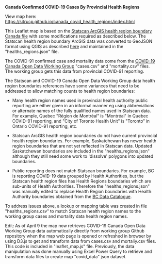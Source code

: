 **Canada Confirmed COVID-19 Cases By Provincial Health Regions**

View map here:
<a href="https://sitrucp.github.io/canada_covid_health_regions/index.html">https://sitrucp.github.io/canada_covid_health_regions/index.html</a>

This Leaflet map is based on the <a href="https://www150.statcan.gc.ca/n1/pub/82-402-x/2018001/hrbf-flrs-eng.htm">Statscan ArcGIS health region boundary Canada file</a> with some modifications required as described below. The Statscan health region boundary ArcGIS data was converted to GeoJSON format using QGIS as described <a href="https://gis.stackexchange.com/questions/354142/what-is-this-coordinate-system-from-esri-and-how-do-i-convert-it-to-regular-coor/354144?noredirect=1#comment584986_354144">here</a> and maintained in the "healths_regions.json" file.

The COVID-91 confirmed case and mortality data come from the <a href = "https://github.com/ishaberry/Covid19Canada">COVID-19 Canada Open Data Working Group</a> "cases.csv" and "mortality.csv" files. The working group gets this data from provincial COVID-91 reporting. 

The Statscan and COVID-19 Canada Open Data Working Group data health region boundaries references have some variances that need to be addressed to allow matching counts to health region boundaries: 

* Many health region names used in provincial health authority public reporting are either given in an informal manner eg using abbreviations or alternate names of the fully qualified names used in Statscan data. For example, Quebec "Région de Montréal" is "Montréal" in Quebec COVID-91 reporting, and "City of Toronto Health Unit" is "Toronto" in Ontario COVID-91 reporting, etc.

* Statscan ArcGIS health region boundaries do not have current provincial health region boundaries. For example, Saskatchewan has newer health region boundaries that are not yet reflected in Statscan data. Updated Saskatchewan boundaries are included in the "healths_regions.json" although they still need some work to 'dissolve' polygons into updated boundaries.

* Public reporting does not match Statscan boundaries. For example, BC is reporting  COVID-19 data grouped by Health Authorities, but the Statscan health region files has  Health Regions boundaries which are sub-units of Health Authorities. Therefore the  "healths_regions.json" was manually edited to replace Health Region boundaries with Health Authority boundaries obtained from the <a href="https://catalogue.data.gov.bc.ca/dataset/health-authority-boundaries">BC Data Catalogue</a>.

To address issues above, a lookup or mapping table was created in file "healths_regions.csv" to match Statscan health region names to the working group cases and mortality data health region names.

Edit: As of April 9 the map now retrieves COVID-19 Canada Open Data Working Group data  automatically directly from working group Github repository when the map web page is opened or refreshed in browser by using D3.js to get and transform data from cases.csv and mortaliy.csv files. This code is included in "leaflet_map.js" file. Previously, the  data manipulation was done manually using Excel Power Query to retrieve and transform data files to create map "covid_data" json dataset.